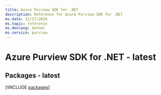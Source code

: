 ```yaml
---
title: Azure Purview SDK for .NET
description: Reference for Azure Purview SDK for .NET
ms.date: 12/17/2024
ms.topic: reference
ms.devlang: dotnet
ms.service: purview
---
```

# Azure Purview SDK for .NET - latest
## Packages - latest
[!INCLUDE [packages](purview-index.md)]